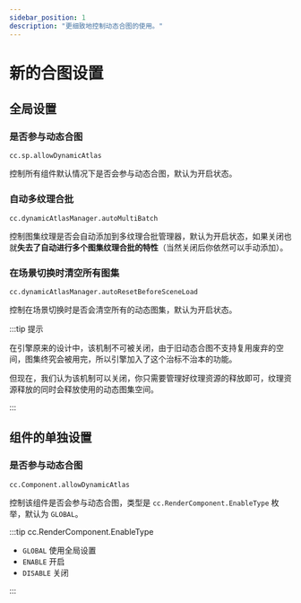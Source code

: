 ```yaml
---
sidebar_position: 1
description: "更细致地控制动态合图的使用。"
---
```


# 新的合图设置

## 全局设置

### 是否参与动态合图

`cc.sp.allowDynamicAtlas`

控制所有组件默认情况下是否会参与动态合图，默认为开启状态。

### 自动多纹理合批

`cc.dynamicAtlasManager.autoMultiBatch`

控制图集纹理是否会自动添加到多纹理合批管理器，默认为开启状态，如果关闭也就**失去了自动进行多个图集纹理合批的特性**（当然关闭后你依然可以手动添加）。

### 在场景切换时清空所有图集

`cc.dynamicAtlasManager.autoResetBeforeSceneLoad`

控制在场景切换时是否会清空所有的动态图集，默认为开启状态。

:::tip 提示

在引擎原来的设计中，该机制不可被关闭，由于旧动态合图不支持复用废弃的空间，图集终究会被用完，所以引擎加入了这个治标不治本的功能。

但现在，我们认为该机制可以关闭，你只需要管理好纹理资源的释放即可，纹理资源释放的同时会释放使用的动态图集空间。

:::

## 组件的单独设置

### 是否参与动态合图

`cc.Component.allowDynamicAtlas`

控制该组件是否会参与动态合图，类型是 `cc.RenderComponent.EnableType` 枚举，默认为 `GLOBAL`。

:::tip cc.RenderComponent.EnableType

- `GLOBAL` 使用全局设置
- `ENABLE` 开启
- `DISABLE` 关闭

:::
